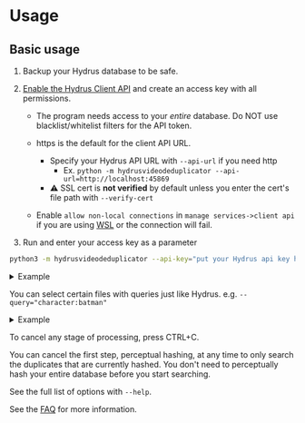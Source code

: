 # Usage

## Basic usage

1. Backup your Hydrus database to be safe.

1. [Enable the Hydrus Client API](https://hydrusnetwork.github.io/hydrus/client_api.html#enabling_the_api) and create an access key with all permissions.

    - The program needs access to your _entire_ database. Do NOT use blacklist/whitelist filters for the API token.

    - https is the default for the client API URL.
        - Specify your Hydrus API URL with `--api-url` if you need http
            - Ex. `python -m hydrusvideodeduplicator --api-url=http://localhost:45869`
        - ⚠️ SSL cert is **not verified** by default unless you enter the cert's file path with `--verify-cert`

    - Enable `allow non-local connections` in `manage services->client api` if you are using [WSL](https://learn.microsoft.com/en-us/windows/wsl/) or the connection will fail.

1. Run and enter your access key as a parameter

```sh
python3 -m hydrusvideodeduplicator --api-key="put your Hydrus api key here"
```

<details>
<summary>Example</summary>
<br>

```sh
python3 -m hydrusvideodeduplicator --api-key="78d2fcc9fe1f43c5008959ed1abfe38ffedcfa127d4f051a1038e068d3e32656"
```

</details>

You can select certain files with queries just like Hydrus. e.g. `--query="character:batman"`

<details>
<summary>Example</summary>
<br>

```sh
python3 -m hydrusvideodeduplicator --api-key="78d2fcc9fe1f43c5008959ed1abfe38ffedcfa127d4f051a1038e068d3e32656" --query="character:batman"
```

</details>

To cancel any stage of processing, press CTRL+C.

You can cancel the first step, perceptual hashing, at any time to only search the duplicates that are currently hashed. You don't need to perceptually hash your entire database before you start searching.

See the full list of options with `--help`.

See the [FAQ](./faq.md) for more information.
